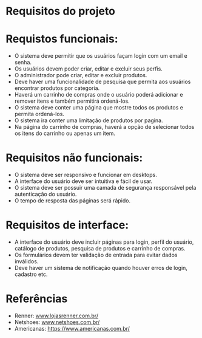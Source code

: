 # Requisitos do projeto

# Requistos funcionais:

* O sistema deve permitir que os usuários façam login com um email e senha.
* Os usuários devem poder criar, editar e excluir seus perfis.
* O administrador pode criar, editar e excluir produtos.
* Deve haver uma funcionalidade de pesquisa que permita aos usuários encontrar produtos por categoria.
* Haverá um carrinho de compras onde o usuário poderá adicionar e remover itens e também permitirá ordená-los.
* O sistema deve conter uma página que mostre todos os produtos e permita ordená-los.
* O sistema ira conter uma limitação de produtos por pagina.
* Na página do carrinho de compras, haverá a opção de selecionar todos os itens do carrinho ou apenas um item.

# Requisitos não funcionais:

* O sistema deve ser responsivo e funcionar em desktops.
* A interface do usuário deve ser intuitiva e fácil de usar.
*  O sistema deve ser possuir uma camada de segurança responsável pela autenticação do usuário.
* O tempo de resposta das páginas será rápido.

# Requisitos de interface:

* A interface do usuário deve incluir páginas para login, perfil do usuário, catálogo de produtos, pesquisa de produtos e carrinho de compras.
* Os formulários devem ter validação de entrada para evitar dados inválidos.
* Deve haver um sistema de notificação quando houver erros de login, cadastro etc.

# Referências
* Renner: www.lojasrenner.com.br/
* Netshoes: www.netshoes.com.br/
* Americanas: https://www.americanas.com.br/

